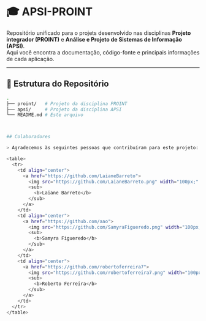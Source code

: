 # 🎓 APSI-PROINT

Repositório unificado para o projets desenvolvido nas disciplinas **Projeto integrador (PROINT)** e **Análise e Projeto de Sistemas de Informação (APSI)**.  
Aqui você encontra a documentação, código-fonte e principais informações de cada aplicação.

---

## 📌 Estrutura do Repositório
```bash
.
├── proint/   # Projeto da disciplina PROINT
├── apsi/     # Projeto da disciplina APSI
└── README.md # Este arquivo



## Colaboradores

> Agradecemos às seguintes pessoas que contribuíram para este projeto:

<table>
  <tr>
    <td align="center">
      <a href="https://github.com/LaianeBarreto">
        <img src="https://github.com/LaianeBarreto.png" width="100px;" alt="Foto de perfil de Laiane Barreto"/><br>
        <sub>
          <b>Laiane Barreto</b>
        </sub>
      </a>
    </td>
    <td align="center">
      <a href="https://github.com/aao">
        <img src="https://github.com/SamyraFigueredo.png" width="100px;" alt="Foto de perfil"/><br>
        <sub>
          <b>Samyra Figueredo</b>
        </sub>
      </a>
    </td>
    <td align="center">
      <a href="https://github.com/robertoferreira7">
        <img src="https://github.com/robertoferreira7.png" width="100px;" alt="Foto de perfil de Roberto Ferreira"/><br>
        <sub>
          <b>Roberto Ferreira</b>
        </sub>
      </a>
    </td>
  </tr>
</table>

